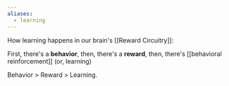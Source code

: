 ```yaml
---
aliases:
  - learning
---
```

How learning happens in our brain's [[Reward Circuitry]]:

First, there's a **behavior**, then, there's a **reward**, then, there's [[behavioral reinforcement]] (or, learning)

Behavior > Reward > Learning.